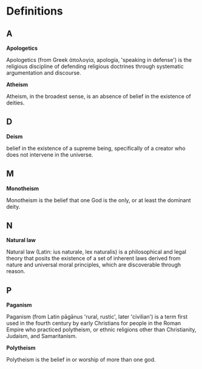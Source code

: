 # Definitions

## A

**Apologetics**

Apologetics (from Greek ἀπολογία, apología, 'speaking in defense') is the religious discipline of defending religious doctrines through systematic argumentation and discourse.

**Atheism**

Atheism, in the broadest sense, is an absence of belief in the existence of deities.

## D

**Deism**

belief in the existence of a supreme being, specifically of a creator who does not intervene in the universe.

## M

**Monotheism**

Monotheism is the belief that one God is the only, or at least the dominant deity.

## N

**Natural law**

Natural law (Latin: ius naturale, lex naturalis) is a philosophical and legal theory that posits the existence of a set of inherent laws derived from nature and universal moral principles, which are discoverable through reason.

## P

**Paganism**

Paganism (from Latin pāgānus 'rural, rustic', later 'civilian') is a term first used in the fourth century by early Christians for people in the Roman Empire who practiced polytheism, or ethnic religions other than Christianity, Judaism, and Samaritanism.

**Polytheism**

Polytheism is the belief in or worship of more than one god.
